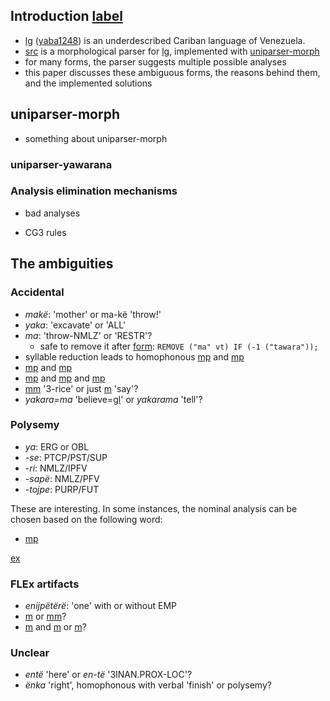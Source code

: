 ## Introduction [label](sec:intro)

* [lg](yab) ([yaba1248](https://glottolog.org/resource/languoid/id/yaba1248)) is an underdescribed Cariban language of Venezuela.
* [src](matter2022uniparser) is a morphological parser for [lg](yab), implemented with [uniparser-morph](https://github.com/timarkh/uniparser-morph)
* for many forms, the parser suggests multiple possible analyses
* this paper discusses these ambiguous forms, the reasons behind them, and the implemented solutions

## uniparser-morph

* something about uniparser-morph

### uniparser-yawarana

### Analysis elimination mechanisms

* bad analyses

* CG3 rules

## The ambiguities

### Accidental
* *makë*: 'mother' or ma-kë 'throw!'
* *yaka*: 'excavate' or 'ALL'
* *ma*: 'throw-NMLZ' or 'RESTR'?
    * safe to remove it after [form](3b92fde8-f646-47dd-b190-18c1ca2d60791): `REMOVE ("ma" vt) IF (-1 ("tawara"));` 
* syllable reduction leads to homophonous [mp](55db3ac7-4711-4980-845e-4b966dff41bc) and [mp](ccb970b7-980c-4dc2-84fc-f291fd9a6bab)
* [mp](teloc) and [mp](a5589c54-8bcd-40e2-9d28-b29f1592ccd3)
* [mp](yakaall) and [mp](02b332df-f7da-4749-9720-574666e70d71) and [mp](75b2df1a-11a1-44ad-8e38-88a6acf07322)
* [m](t3)[m](9d95bdea-d5de-48df-8e71-8e49d8ce18090) '3-rice' or just [m](62e12d1c-dd51-4a74-af84-2c7b0b87d0c10) 'say'?
* *yakara=ma* 'believe=[gl](restr)' or *yakarama* 'tell'?

### Polysemy
* *ya*: ERG or OBL
* *-se*: PTCP/PST/SUP
* -*ri*: NMLZ/IPFV
* -*sapë*: NMLZ/PFV
* -*tojpe*: PURP/FUT

These are interesting.
In some instances, the nominal analysis can be chosen based on the following word:

* [mp](esspe)

[ex](anfoperso-03)


### FLEx artifacts
* *enijpëtërë*: 'one' with or without EMP
* [m](2d4fe89b-c49d-4d19-86ae-209f48c5b2250) or [m](970de200-9d4a-4b20-8fe0-cf7db81112520)[m](pstjpe1)?
* [m](e5878716-bc48-4e01-b82d-d9c6e602e5901) and [m](reemp-0) or [m](f72955ca-fde8-40d4-ae99-ae03e9dfd2880)?

### Unclear
* *entë* 'here' or *en-të* '3INAN.PROX-LOC'?
* *ënka* 'right', homophonous with verbal 'finish' or polysemy?
